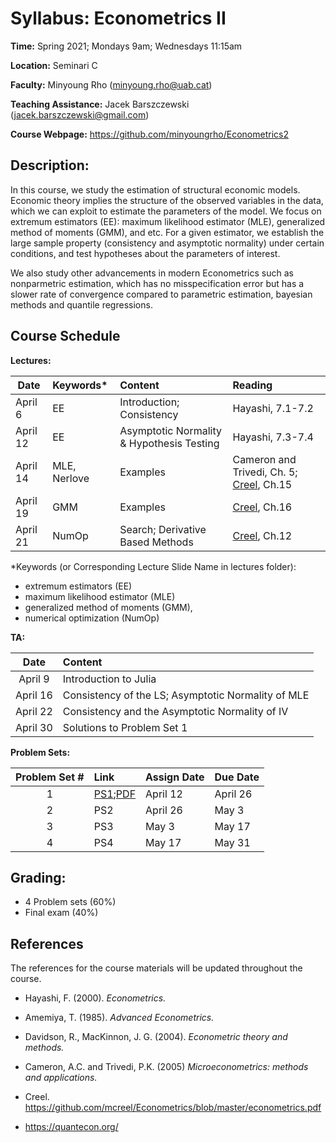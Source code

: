 # Syllabus: Econometrics II 

**Time:** Spring 2021; Mondays 9am; Wednesdays 11:15am

**Location:** Seminari C

**Faculty:** Minyoung Rho (minyoung.rho@uab.cat)

**Teaching Assistance:** Jacek Barszczewski (jacek.barszczewski@gmail.com)


**Course Webpage:** https://github.com/minyoungrho/Econometrics2

## Description:
In this course, we study the estimation of structural economic models. Economic theory implies the structure of the observed variables in the data, which we can exploit to estimate the parameters of the model. We focus on extremum estimators (EE): maximum likelihood estimator (MLE), generalized method of moments (GMM), and etc. For a given estimator, we establish the large sample property (consistency and asymptotic normality) under certain conditions, and test hypotheses about the parameters of interest. 

We also study other advancements in modern Econometrics such as  nonparmetric estimation, which has no misspecification error but has a slower rate of convergence compared to parametric estimation, bayesian methods and quantile regressions.

## Course Schedule

**Lectures:**

| Date | Keywords* |  Content | Reading  |
|---|:---|:---|:---|
| April 6 | EE | Introduction; Consistency  | Hayashi, 7.1-7.2  |   
| April 12 | EE | Asymptotic Normality & Hypothesis Testing | Hayashi, 7.3-7.4  |
| April 14 | MLE, Nerlove | Examples | Cameron and Trivedi, Ch. 5; [Creel](https://github.com/mcreel/Econometrics/blob/master/econometrics.pdf), Ch.15  | 
| April 19 | GMM | Examples | [Creel](https://github.com/mcreel/Econometrics/blob/master/econometrics.pdf), Ch.16  | 
| April 21 | NumOp | Search; Derivative Based Methods | [Creel](https://github.com/mcreel/Econometrics/blob/master/econometrics.pdf), Ch.12  | 

*Keywords (or Corresponding Lecture Slide Name in lectures folder): 
  - extremum estimators (EE)
  - maximum likelihood estimator (MLE)
  - generalized method of moments (GMM), 
  - numerical optimization (NumOp)



**TA:**

| Date | Content |
|:---:|:---|
| April 9 | Introduction to Julia | 
| April 16 | Consistency of the LS; Asymptotic Normality of MLE | 
| April 22 | Consistency and the Asymptotic Normality of IV |
| April 30 | Solutions to Problem Set 1 |


**Problem Sets:**

| Problem Set # | Link |Assign Date |  Due Date |
|:---:|:---|:---|:---|
| 1 | [PS1](https://github.com/minyoungrho/Econometrics2/blob/main/ps/ps1.ipynb);[PDF](https://github.com/minyoungrho/Econometrics2/blob/main/ps/ps1.pdf) | April 12 | April 26 |
| 2 | PS2 | April 26 | May 3 |
| 3 | PS3 | May 3 | May 17 |
| 4 | PS4 | May 17 | May 31 |

## Grading: 
- 4 Problem sets (60%)
- Final exam (40%)

## References
The references for the course materials will be updated throughout the course.
- Hayashi, F. (2000). *Econometrics.*
- Amemiya, T. (1985). *Advanced Econometrics.*
- Davidson, R., MacKinnon, J. G. (2004). *Econometric theory and methods.*
- Cameron, A.C. and Trivedi, P.K. (2005) *Microeconometrics: methods and applications.*

- Creel. https://github.com/mcreel/Econometrics/blob/master/econometrics.pdf
- https://quantecon.org/
